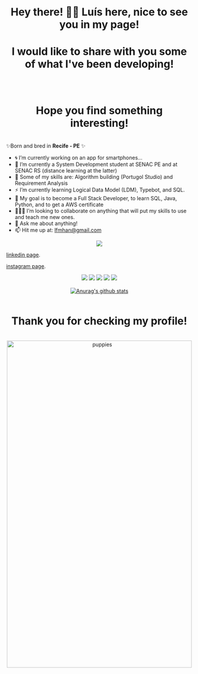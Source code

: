 <h1 align="center"> Hey there! 👋🏻 Luís here, nice to see you in my page! </h1>

<h1 align="center"> I would like to share with you some of what I've been developing! </h1>
<br/> <br/> <h1 align="center"> Hope you find something interesting! </h1>

<br/>✨Born and bred in **Recife - PE** ✨ 

- 🌀 I’m currently working on an app for smartphones...
- 🌲 I’m currently a System Development student at SENAC PE and at SENAC RS (distance learning at the latter)
- 🔨 Some of my skills are: Algorithm building (Portugol Studio) and Requirement Analysis
- ⚡️ I’m currently learning Logical Data Model (LDM), Typebot, and SQL.
- 🎯 My goal is to become a Full Stack Developer, to learn SQL, Java, Python, and to get a AWS certificate 
- 🕵🏼‍♂️ I’m looking to collaborate on anything that will put my skills to use and teach me new ones.
- 💬 Ask me about anything!
- 📫 Hit me up at: lfmhan@gmail.com


<p align="center">
<img loading="lazy" src="http://img.shields.io/static/v1?label=STATUS&message=EM%20DESENVOLVIMENTO&color=GREEN&style=for-the-badge"/>
</p>


[linkedin page](https://www.linkedin.com/in/lu%C3%ADs-filipe-harten-nogueira-a5a8781a3?utm_source=share&utm_campaign=share_via&utm_content=profile&utm_medium=android_app). 


[instagram page](https://www.instagram.com/luisfhartenn?igsh=MXU1aDVmd283MnlvYQ==). 


<div align="center">
  <a href="#" alt="Gmail">
  <img src="https://img.shields.io/badge/-Gmail-FF0000?style=flat-square&labelColor=FF0000&logo=gmail&logoColor=white&link=LINK-DO-SEU-EMAIL" /></a>

  <a href="#" alt="Linkedin">
  <img src="https://img.shields.io/badge/-Linkedin-0e76a8?style=flat-square&logo=Linkedin&logoColor=white&link=https://www.linkedin.com/in/lu%C3%ADs-filipe-harten-nogueira-a5a8781a3/" /></a>
  
  <a href="#" alt="WhatsApp">
  <img src="https://img.shields.io/badge/-WhatsApp-25d366?style=flat-square&labelColor=25d366&logo=whatsapp&logoColor=white&link=API-DO-SEU-WHATSAPP"/></a>
  
  <a href="#" alt="Facebook">
  <img src="https://img.shields.io/badge/-Facebook-3b5998?style=flat-square&labelColor=3b5998&logo=facebook&logoColor=white&link=LINK-DO-SEU-FACEBOOK"/></a>

  <a href="#" alt="Instagram">
  <img src="https://img.shields.io/badge/-Instagram-DF0174?style=flat-square&labelColor=DF0174&logo=instagram&logoColor=white&link=LINK-DO-SEU-INSTAGRAM"/></a>
<div>
 

</br>
<div align="center">
<a href="https://github-readme-stats.anuraghazra1.vercel.app/api?username=luisfhartenn"><img src="https://github-readme-stats.anuraghazra1.vercel.app/api?username=luisfhartenn&show_icons=true&include_all_commits=true&theme=radical" alt="Anurag's github stats"/>
</a>
</div>
</br> <h1 align="center"> Thank you for checking my profile! </h1>
</br>
<img src="https://i0.wp.com/media3.giphy.com/media/KQTLrocomLDz2/giphy.gif" alt="puppies" width="500" height="886">

<!--
**luisfhartenn/luisfhartenn** is a ✨ _special_ ✨ repository because its `README.md` (this file) appears on your GitHub profile.

![Work in Progress!!](https://github.com/user-attachments/assets/4dda7442-5ebe-4c58-b8ec-c4bd91723b51)


Here are some ideas to get you started:

- 🔭 I’m currently working on ...
- 🌱 I’m currently learning ...
- 👯 I’m looking to collaborate on ...
- 🤔 I’m looking for help with ...
- 💬 Ask me about ...
- 📫 How to reach me: ...
- 😄 Pronouns: ...
- ⚡ Fun fact: ...
-->
